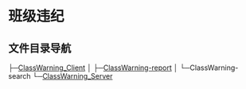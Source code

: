 # 班级违纪
## 文件目录导航
├─[ClassWarning_Client](https://github.com/PenSeeYou/ClassWarning/tree/master/ClassWarning_Client "ClassWarning_Client")
│  ├─[ClassWarning-report](https://github.com/PenSeeYou/ClassWarning/tree/master/ClassWarning_Client/ClassWarning-report "ClassWarning-report")
│  └─ClassWarning-search
└─[ClassWarning_Server](https://github.com/PenSeeYou/ClassWarning/tree/master/ClassWarning_Server "ClassWarning_Server")